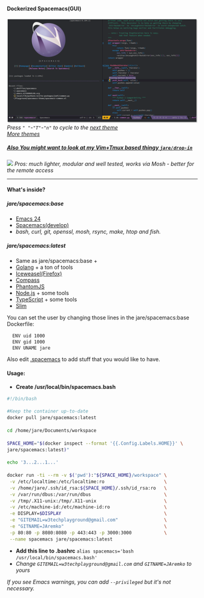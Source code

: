 #### Dockerized Spacemacs(GUI)  

[![screenshot](https://raw.githubusercontent.com/syl20bnr/spacemacs/master/doc/img/spacemacs-python.png)](https://raw.githubusercontent.com/syl20bnr/spacemacs/master/doc/img/spacemacs-python.png)
*Press `" "`-`"T"`-`"n"` to cycle to the [next theme](https://github.com/JAremko/spacemacs/blob/master/.spacemacs#L113)*  
*[More themes](http://themegallery.robdor.com/)*

##### [Also You might want to look at my Vim+Tmux based thingy `jare/drop-in`](https://hub.docker.com/r/jare/drop-in)  
[![](http://i.imgur.com/RVTlBBO.png)](http://i.imgur.com/RVTlBBO.png)
*Pros: much lighter, modular and well tested, works via Mosh - better for the remote access*

---------------------------------------------------------------------------------
#### What's inside?

##### jare/spacemacs:base  
  - [Emacs 24](https://www.gnu.org/software/emacs/)  
  - [Spacemacs(develop)](https://github.com/syl20bnr/spacemacs)  
  - *bash, curl, git, openssl, mosh, rsync, make, htop and fish.*     

##### jare/spacemacs:latest  
  - Same as jare/spacemacs:base +
  - [Golang](https://golang.org/) + a ton of tools 
  - [Iceweasel(Firefox)](https://www.mozilla.org/en-US/firefox/new/)   
  - [Compass](http://compass-style.org/)  
  - [PhantomJS](http://phantomjs.org/)  
  - [Node.js](https://nodejs.org/) + some tools  
  - [TypeScript](http://www.typescriptlang.org/) + some tools 
  - [Slim](http://slim-lang.com/) 

You can set the user by changing those lines in the jare/spacemacs:base Dockerfile:
```
  ENV uid 1000
  ENV gid 1000
  ENV UNAME jare
```
Also edit [.spacemacs](https://github.com/JAremko/spacemacs/blob/master/.spacemacs) to add stuff that you would like to have.

#### Usage: 

 - **Create /usr/local/bin/spacemacs.bash**

```bash
#!/bin/bash

#Keep the container up-to-date
docker pull jare/spacemacs:latest
  
cd /home/jare/Documents/workspace

SPACE_HOME="$(docker inspect --format '{{.Config.Labels.HOME}}' \
jare/spacemacs:latest)"

echo '3...2...1...'

docker run -ti --rm -v $('pwd'):"${SPACE_HOME}/workspace" \
 -v /etc/localtime:/etc/localtime:ro                      \
 -v /home/jare/.ssh/id_rsa:${SPACE_HOME}/.ssh/id_rsa:ro   \
 -v /var/run/dbus:/var/run/dbus                           \
 -v /tmp/.X11-unix:/tmp/.X11-unix                         \
 -v /etc/machine-id:/etc/machine-id:ro                    \
 -e DISPLAY=$DISPLAY                                      \
 -e "GITEMAIL=w3techplayground@gmail.com"                 \
 -e "GITNAME=JAremko"                                     \
 -p 80:80 -p 8080:8080 -p 443:443 -p 3000:3000            \
 --name spacemacs jare/spacemacs:latest
```
 - **Add this line to .bashrc** `alias spacemacs='bash /usr/local/bin/spacemacs.bash'`  
 - *Change `GITEMAIL=w3techplayground@gmail.com` and `GITNAME=JAremko` to yours*  
 
*If you see Emacs warnings, you can add `--privileged` but it's not necessary.*
